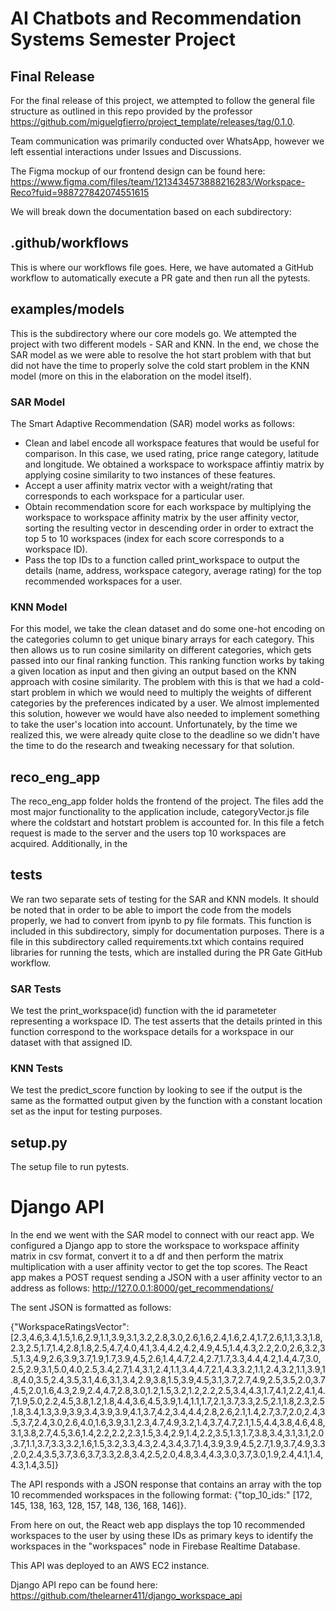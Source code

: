 # AI Chatbots and Recommendation Systems Semester Project 

## Final Release
For the final release of this project, we attempted to follow the general file structure as outlined in this repo provided by the professor https://github.com/miguelgfierro/project_template/releases/tag/0.1.0.

Team communication was primarily conducted over WhatsApp, however we left essential interactions under Issues and Discussions. 

The Figma mockup of our frontend design can be found here: https://www.figma.com/files/team/1213434573888216283/Workspace-Reco?fuid=988727842074551615 

We will break down the documentation based on each subdirectory:

## .github/workflows
This is where our workflows file goes. Here, we have automated a GitHub workflow to automatically execute a PR gate and then run all the pytests.

## examples/models
This is the subdirectory where our core models go. We attempted the project with two different models - SAR and KNN. In the end, we chose the SAR model as we were able to resolve the hot start problem with that but did not have the time to properly solve the cold start problem in the KNN model (more on this in the elaboration on the model itself).

### SAR Model

The Smart Adaptive Recommendation (SAR) model works as follows:
  - Clean and label encode all workspace features that would be useful for comparison. In this case, we used rating, price range category, latitude and longitude. We obtained a workspace to workspace affintiy matrix by applying cosine similarity to two instances of these features.
  - Accept a user affinity matrix vector with a weight/rating that corresponds to each workspace for a particular user.
  - Obtain recommendation score for each workspace by multiplying the workspace to workspace affinity matrix by the user affinity vector, sorting the resulting vector in descending order in order to extract the top 5 to 10 workspaces (index for each score corresponds to a workspace ID).
  - Pass the top IDs to a function called print_workspace to output the details (name, address, workspace category, average rating) for the top recommended workspaces for a user.

### KNN Model
For this model, we take the clean dataset and do some one-hot encoding on the categories column to get unique binary arrays for each category. This then allows us to run cosine similarity on different categories, which gets passed into our final ranking function. This ranking function works by taking a given location as input and then giving an output based on the KNN approach with cosine similarity. The problem with this is that we had a cold-start problem in which we would need to multiply the weights of different categories by the preferences indicated by a user. We almost implemented this solution, however we would have also needed to implement something to take the user's location into account. Unfortunately, by the time we realized this, we were already quite close to the deadline so we didn't have the time to do the research and tweaking necessary for that solution. 


## reco_eng_app
The reco_eng_app folder holds the frontend of the project. The files add the most major functionality to the application include, categoryVector.js file where the coldstart and hotstart problem is accounted for. In this file a fetch request is made to the server and the users top 10 workspaces are acquired. Additionally, in the   

## tests
We ran two separate sets of testing for the SAR and KNN models. It should be noted that in order to be able to import the code from the models properly, we had to convert from ipynb to py file formats. This function is included in this subdirectory, simply for documentation purposes. There is a file in this subdirectory called requirements.txt which contains required libraries for running the tests, which are installed during the PR Gate GitHub workflow.

### SAR Tests
We test the print_workspace(id) function with the id parameteter representing a workspace ID. The test asserts that the details printed in this function correspond to the workspace details for a workspace in our dataset with that assigned ID.


### KNN Tests
We test the predict_score function by looking to see if the output is the same as the formatted output given by the function with a constant location set as the input for testing purposes. 

## setup.py
The setup file to run pytests.


# Django API

In the end we went with the SAR model to connect with our react app. We configured a Django app to store the workspace to workspace affinity matrix in csv format, convert it to a df and then perform the matrix multiplication with a user affinity vector to get the top scores. The React app makes a POST request sending a JSON with a user affinity vector to an address as follows: http://127.0.0.1:8000/get_recommendations/ 

The sent JSON is formatted as follows:

{"WorkspaceRatingsVector":[2.3,4.6,3.4,1.5,1.6,2.9,1.1,3.9,3.1,3.2,2.8,3.0,2.6,1.6,2.4,1.6,2.4,1.7,2.6,1.1,3.3,1.8,2.3,2.5,1.7,1.4,2.8,1.8,2.5,4.7,4.0,4.1,3.4,4.2,4.2,4.9,4.5,1.4,4.3,2.2,2.0,2.6,3.2,3.5,1.3,4.9,2.6,3.9,3.7,1.9,1.7,3.9,4.5,2.6,1.4,4.7,2.4,2.7,1.7,3.3,4.4,4.2,1.4,4.7,3.0,2.5,2.9,3.1,5.0,4.0,2.5,3.4,2.7,1.4,3.1,2.4,1.1,3.4,4.7,2.1,4.3,3.2,1.1,2.4,3.2,1.1,3.9,1.8,4.0,3.5,2.4,3.5,3.1,4.6,3.1,3.4,2.9,3.8,1.5,3.9,4.5,3.1,3.7,2.7,4.9,2.5,3.5,2.0,3.7,4.5,2.0,1.6,4.3,2.9,2.4,4.7,2.8,3.0,1.2,1.5,3.2,1.2,2.2,2.5,3.4,4.3,1.7,4.1,2.2,4.1,4.7,1.9,5.0,2.2,4.5,3.8,1.2,1.8,4.4,3.6,4.5,3.9,1.4,1.1,1.7,2.1,3.7,3.3,2.5,2.1,1.8,2.3,2.5,1.8,3.4,1.3,3.9,3.9,3.4,3.9,3.9,4.1,3.7,4.2,3.4,4.4,2.8,2.6,2.1,1.4,2.7,3.7,2.0,2.4,3.5,3.7,2.4,3.0,2.6,4.0,1.6,3.9,3.1,2.3,4.7,4.9,3.2,1.4,3.7,4.7,2.1,1.5,4.4,3.8,4.6,4.8,3.1,3.8,2.7,4.5,3.6,1.4,2.2,2.2,2.3,1.5,3.4,2.9,1.4,2.2,3.5,1.3,1.7,3.8,3.4,3.1,3.1,2.0,3.7,1.1,3.7,3.3,3.2,1.6,1.5,3.2,3.3,4.3,2.4,3.4,3.7,1.4,3.9,3.9,4.5,2.7,1.9,3.7,4.9,3.3,2.0,2.4,3.5,3.7,3.6,3.7,3.3,2.8,3.4,2.5,2.0,4.8,3.4,4.3,3.0,3.7,3.0,1.9,2.4,4.1,1.4,4.3,1.4,3.5]}

The API responds with a JSON response that contains an array with the top 10 recommended workspaces in the following format:
{"top_10_ids:" [172, 145, 138, 163, 128, 157, 148, 136, 168, 146]}.

From here on out, the React web app displays the top 10 recommended workspaces to the user by using these IDs as primary keys to identify the workspaces in the "workspaces" node in Firebase Realtime Database.

This API was deployed to an AWS EC2 instance.

Django API repo can be found here: https://github.com/thelearner411/django_workspace_api
